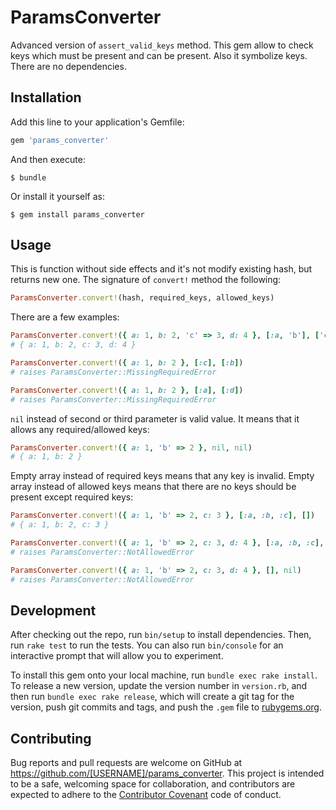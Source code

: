 # ParamsConverter

Advanced version of `assert_valid_keys` method. This gem allow to check keys which must be present and can be present. Also it symbolize keys. There are no dependencies.

## Installation

Add this line to your application's Gemfile:

```ruby
gem 'params_converter'
```

And then execute:

    $ bundle

Or install it yourself as:

    $ gem install params_converter

## Usage

This is function without side effects and it's not modify existing hash, but returns new one. The signature of `convert!` method the following:

```ruby
ParamsConverter.convert!(hash, required_keys, allowed_keys)
```

There are a few examples:

```ruby
ParamsConverter.convert!({ a: 1, b: 2, 'c' => 3, d: 4 }, [:a, 'b'], ['c', :d])
# { a: 1, b: 2, c: 3, d: 4 }

ParamsConverter.convert!({ a: 1, b: 2 }, [:c], [:b])
# raises ParamsConverter::MissingRequiredError

ParamsConverter.convert!({ a: 1, b: 2 }, [:a], [:d])
# raises ParamsConverter::MissingRequiredError
```

`nil` instead of second or third parameter is valid value. It means that it allows any required/allowed keys:

```ruby
ParamsConverter.convert!({ a: 1, 'b' => 2 }, nil, nil)
# { a: 1, b: 2 }
```

Empty array instead of required keys means that any key is invalid. Empty array instead of allowed keys means that there are no keys should be present except required keys:

```ruby
ParamsConverter.convert!({ a: 1, 'b' => 2, c: 3 }, [:a, :b, :c], [])
# { a: 1, b: 2, c: 3 }

ParamsConverter.convert!({ a: 1, 'b' => 2, c: 3, d: 4 }, [:a, :b, :c], [])
# raises ParamsConverter::NotAllowedError

ParamsConverter.convert!({ a: 1, 'b' => 2, c: 3, d: 4 }, [], nil)
# raises ParamsConverter::NotAllowedError

```

## Development

After checking out the repo, run `bin/setup` to install dependencies. Then, run `rake test` to run the tests. You can also run `bin/console` for an interactive prompt that will allow you to experiment.

To install this gem onto your local machine, run `bundle exec rake install`. To release a new version, update the version number in `version.rb`, and then run `bundle exec rake release`, which will create a git tag for the version, push git commits and tags, and push the `.gem` file to [rubygems.org](https://rubygems.org).

## Contributing

Bug reports and pull requests are welcome on GitHub at https://github.com/[USERNAME]/params_converter. This project is intended to be a safe, welcoming space for collaboration, and contributors are expected to adhere to the [Contributor Covenant](http://contributor-covenant.org) code of conduct.
